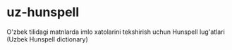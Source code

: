 # uz-hunspell
O'zbek tilidagi matnlarda imlo xatolarini tekshirish uchun Hunspell lug'atlari (Uzbek Hunspell dictionary)
